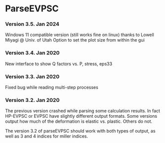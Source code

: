 # ParseEVPSC


### Version 3.5. Jan 2024

Windows 11 compatible version (still works fine on linux) thanks to Lowell Miyagi @ Univ. of Utah
Option to set the plot size from within the gui

### Version 3.4. Jan 2020

New interface to show Q factors vs. P, stress, eps33

### Version 3.3. Jan 2020

Fixed bug while reading multi-step processes

### Version 3.2. Jan 2020

The previous version crashed while parsing some calculation results. In fact HP-EVPSC or EVPSC have slightly different output formats. Some versions output how much of the deformation is elastic vs. plastic. Others do not.

The version 3.2 of parseEVPSC should work with both types of output, as well as 3 and 4 indices for miller indices.
